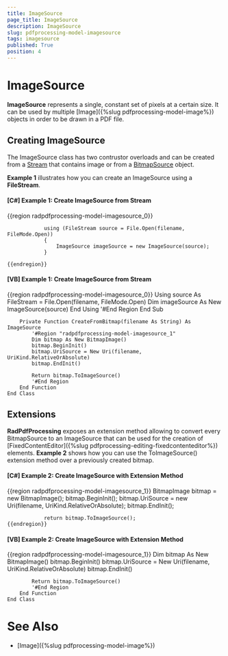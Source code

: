```yaml
---
title: ImageSource
page_title: ImageSource
description: ImageSource
slug: pdfprocessing-model-imagesource
tags: imagesource
published: True
position: 4
---
```


# ImageSource



__ImageSource__ represents a single, constant set of pixels at a certain size. It can be used by multiple [Image]({%slug pdfprocessing-model-image%}) objects in order to be drawn in a PDF file.
      

## Creating ImageSource

The ImageSource class has two contrustor overloads and can be created from a [Stream](http://msdn.microsoft.com/en-us/library/system.io.stream(v=vs.110).aspx) that contains image or from a [BitmapSource](http://msdn.microsoft.com/en-us/library/system.windows.media.imaging.bitmapsource(v=vs.110).aspx) object.
        

__Example 1__ illustrates how you can create an ImageSource using a __FileStream__.
        

#### __[C#] Example 1: Create ImageSource from Stream__

{{region radpdfprocessing-model-imagesource_0}}
	            
	            using (FileStream source = File.Open(filename, FileMode.Open))
	            {
	                ImageSource imageSource = new ImageSource(source);
	            }
	        
	{{endregion}}



#### __[VB] Example 1: Create ImageSource from Stream__

{{region radpdfprocessing-model-imagesource_0}}
	        Using source As FileStream = File.Open(filename, FileMode.Open)
	            Dim imageSource As New ImageSource(source)
	        End Using
	        '#End Region
	    End Sub
	
	    Private Function CreateFromBitmap(filename As String) As ImageSource
	        '#Region "radpdfprocessing-model-imagesource_1"
	        Dim bitmap As New BitmapImage()
	        bitmap.BeginInit()
	        bitmap.UriSource = New Uri(filename, UriKind.RelativeOrAbsolute)
	        bitmap.EndInit()
	
	        Return bitmap.ToImageSource()
	        '#End Region
	    End Function
	End Class



## Extensions

__RadPdfProcessing__ exposes an extension method allowing to convert every BitmapSource to an
          ImageSource that can be used for the creation of   [FixedContentEditor]({%slug pdfprocessing-editing-fixedcontenteditor%}) elements.
          __Example 2__ shows how you can use the ToImageSource() extension method over a previously created bitmap.
        

#### __[C#] Example 2: Create ImageSource with Extension Method__

{{region radpdfprocessing-model-imagesource_1}}
	            BitmapImage bitmap = new BitmapImage();
	            bitmap.BeginInit();
	            bitmap.UriSource = new Uri(filename, UriKind.RelativeOrAbsolute);
	            bitmap.EndInit();
	        
	            return bitmap.ToImageSource();
	{{endregion}}



#### __[VB] Example 2: Create ImageSource with Extension Method__

{{region radpdfprocessing-model-imagesource_1}}
	        Dim bitmap As New BitmapImage()
	        bitmap.BeginInit()
	        bitmap.UriSource = New Uri(filename, UriKind.RelativeOrAbsolute)
	        bitmap.EndInit()
	
	        Return bitmap.ToImageSource()
	        '#End Region
	    End Function
	End Class



# See Also

 * [Image]({%slug pdfprocessing-model-image%})
